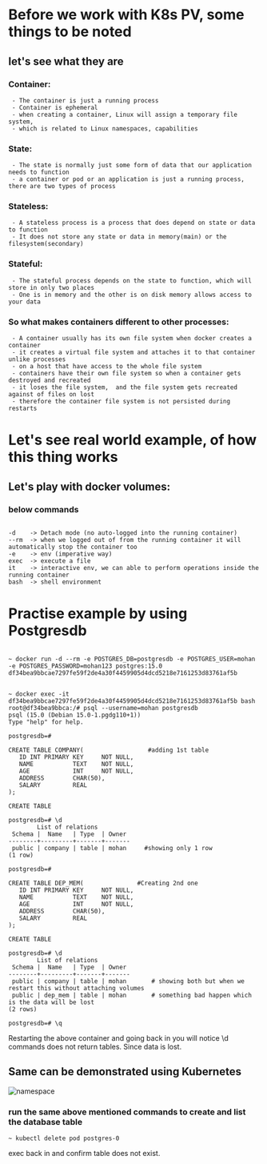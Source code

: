 # Before we work with K8s PV, some things to be noted
## let's see what they are

### Container: 

     - The container is just a running process
     - Container is ephemeral
     - when creating a container, Linux will assign a temporary file system, 
     - which is related to Linux namespaces, capabilities

### State:

     - The state is normally just some form of data that our application needs to function
     - a container or pod or an application is just a running process, there are two types of process

### Stateless:

     - A stateless process is a process that does depend on state or data to function 
     - It does not store any state or data in memory(main) or the filesystem(secondary)

### Stateful:

     - The stateful process depends on the state to function, which will store in only two places
     - One is in memory and the other is on disk memory allows access to your data

### So what makes containers different to other processes:

     - A container usually has its own file system when docker creates a container
     - it creates a virtual file system and attaches it to that container unlike processes 
     - on a host that have access to the whole file system 
     - containers have their own file system so when a container gets destroyed and recreated 
     - it loses the file system,  and the file system gets recreated against of files on lost 
     - therefore the container file system is not persisted during restarts

# Let's see real world example, of how this thing works

## Let's play with docker volumes:

### below commands

```

-d    -> Detach mode (no auto-logged into the running container)
--rm  -> when we logged out of from the running container it will automatically stop the container too 
-e    -> env (imperative way)
exec  -> execute a file
it    -> interactive env, we can able to perform operations inside the running container
bash  -> shell environment

```
# Practise example by using Postgresdb
```

~ docker run -d --rm -e POSTGRES_DB=postgresdb -e POSTGRES_USER=mohan -e POSTGRES_PASSWORD=mohan123 postgres:15.0
df34bea9bbcae7297fe59f2de4a30f4459905d4dcd5218e7161253d83761af5b


~ docker exec -it df34bea9bbcae7297fe59f2de4a30f4459905d4dcd5218e7161253d83761af5b bash
root@df34bea9bbca:/# psql --username=mohan postgresdb
psql (15.0 (Debian 15.0-1.pgdg110+1))
Type "help" for help.

postgresdb=# 

CREATE TABLE COMPANY(                  #adding 1st table
   ID INT PRIMARY KEY     NOT NULL,
   NAME           TEXT    NOT NULL,
   AGE            INT     NOT NULL,
   ADDRESS        CHAR(50),
   SALARY         REAL
);

CREATE TABLE

postgresdb=# \d                               
        List of relations
 Schema |  Name   | Type  | Owner 
--------+---------+-------+-------
 public | company | table | mohan     #showing only 1 row
(1 row)

postgresdb=# 

CREATE TABLE DEP_MEM(               #Creating 2nd one
   ID INT PRIMARY KEY     NOT NULL,
   NAME           TEXT    NOT NULL,
   AGE            INT     NOT NULL,
   ADDRESS        CHAR(50),
   SALARY         REAL
);

CREATE TABLE

postgresdb=# \d                  
        List of relations
 Schema |  Name   | Type  | Owner 
--------+---------+-------+-------
 public | company | table | mohan       # showing both but when we restart this without attaching volumes
 public | dep_mem | table | mohan       # something bad happen which is the data will be lost
(2 rows)

postgresdb=# \q 

```

Restarting the above container and going back in you will notice \d commands does not return tables. Since data is lost.

## Same can be demonstrated using Kubernetes

![namespace](https://user-images.githubusercontent.com/58173938/196079761-4e86e8e2-9591-4962-aff9-94d62d2c6d3d.png)

### run the same above mentioned commands to create and list the database table
```
~ kubectl delete pod postgres-0
```

exec back in and confirm table does not exist.
